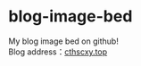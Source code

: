 # blog-image-bed 
My blog image bed on github!   
Blog address：[cthscxy.top](https://www.cthscxy.top)
